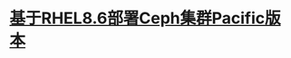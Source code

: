 # [基于RHEL8.6部署Ceph集群Pacific版本](https://linuxwt.com/rong-qi-yun-xiang-mu-si-fallcomxiang-mu-rong-qi-hua-gai-zao-qian-yi-5-yan-zheng-rhel8-6bu-shu-cephji-qun-nautilusban-ben/)
